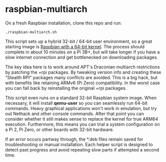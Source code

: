 # raspbian-multiarch

On a fresh Raspbian installation, clone this repo and run:

    ./raspbian-multiarch.sh

This script sets up a hybrid 32-bit / 64-bit user environment, so a great starting
image is [Raspbian with a 64-bit kernel](https://github.com/Crazyhead90/pi64/releases).
The process should complete in about 10 minutes on a Pi 3B+, but will take longer
if you have a slow internet connection and get bottlenecked on downloading packages.

The key idea here is to work around APT's Draconian multiarch restrictions by
patching the +rpi packages. By tweaking version info and creating these "Stealth RPI"
packages many conflicts are avoided. This is a big hack, but with benefits like
retaining ARMv6 (Pi Zero) compatibility. In the worst case you can fall back by
reinstalling the original +rpi packages.

This script even runs on a standard 32-bit Raspbian system image. When necessary, it
will install **qemu-user** so you can seamlessly run 64-bit commands. Heavy
graphical applications won't work in emulation, but try out Nethack and other console
commands. After that point you can consider whether it still makes sense to replace
the kernel for true ARM64 execution. Furthermore, this means you can trial a
system configuration on a Pi 2, Pi Zero, or other boards with 32-bit hardware.

If an error occurs partway through, the *.deb files remain saved for troubleshooting or
manual installation. Each helper script is designed to detect past progress and avoid
repeating slow parts if attempted a second time.

